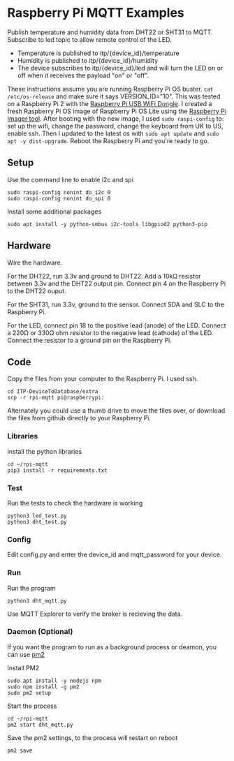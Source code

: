 # Raspberry Pi MQTT Examples

Publish temperature and humidity data from DHT22 or SHT31 to MQTT. Subscribe to led topic to allow remote control of the LED. 

 * Temperature is published to itp/{device_id}/temperature
 * Humidity is published to itp/{device_id}/humidity
 * The device subscribes to itp/{device_id}/led and will turn the LED on or off when it receives the payload "on" or "off".

These instructions assume you are running Raspberry Pi OS buster. `cat /etc/os-release` and make sure it says VERSION_ID="10". This was tested on a Raspberry Pi 2 with the [Raspberry Pi USB WiFi Dongle](https://www.raspberrypi.org/products/raspberry-pi-usb-wifi-dongle/). I created a fresh Raspberry Pi OS image of Raspberry Pi OS Lite using the [Raspberry Pi Imager tool](https://www.raspberrypi.org/software/). After booting with the new image, I used `sudo raspi-config` to: set up the wifi, change the password, change the keyboard from UK to US, enable ssh. Then I updated to the latest os with `sudo apt update` and `sudo apt -y dist-upgrade`. Reboot the Raspberry Pi and you're ready to go.

## Setup

Use the command line to enable i2c and spi

    sudo raspi-config nonint do_i2c 0  
    sudo raspi-config nonint do_spi 0  

Install some additional packages

    sudo apt install -y python-smbus i2c-tools libgpiod2 python3-pip

## Hardware

Wire the hardware. 

For the DHT22, run 3.3v and ground to DHT22. Add a 10kΩ resistor between 3.3v and the DHT22 output pin. Connect pin 4 on the Raspberry Pi to the DHT22 ouput.

For the SHT31, run 3.3v, ground to the sensor. Connect SDA and SLC to the Raspberry Pi.

For the LED, connect pin 18 to the positive lead (anode) of the LED. Connect a 220Ω or 330Ω ohm resistor to the negative lead (cathode) of the LED. Connect the resistor to a ground pin on the Raspberry Pi.

## Code

Copy the files from your computer to the Raspberry Pi. I used ssh.

    cd ITP-DeviceToDatabase/extra
    scp -r rpi-mqtt pi@raspberrypi:

Alternately you could use a thumb drive to move the files over, or download the files from github directly to your Raspberry Pi.


### Libraries

Install the python libraries

    cd ~/rpi-mqtt
    pip3 install -r requirements.txt

### Test

Run the tests to check the hardware is working 

    python3 led_test.py
    python3 dht_test.py


### Config 
Edit config.py and enter the device_id and mqtt_password for your device.


### Run 

Run the program

    python3 dht_mqtt.py

Use MQTT Explorer to verify the broker is recieving the data.

### Daemon (Optional)

If you want the program to run as a background process or deamon, you can use [pm2](https://pm2.keymetrics.io/)

Install PM2

    sudo apt install -y nodejs npm
    sudo npm install -g pm2
    sudo pm2 setup

Start the process

    cd ~/rpi-mqtt
    pm2 start dht_mqtt.py 

Save the pm2 settings, to the process will restart on reboot

    pm2 save
